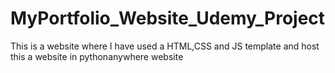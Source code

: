 # MyPortfolio_Website_Udemy_Project
This is a website where I have used a HTML,CSS and JS template and host this a website in pythonanywhere website
